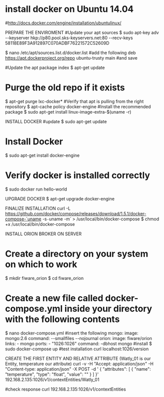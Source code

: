 # install docker on Ubuntu 14.04
#http://docs.docker.com/engine/installation/ubuntulinux/

PREPARE THE ENVIROMENT
#Update your apt sources
$ sudo apt-key adv --keyserver hkp://p80.pool.sks-keyservers.net:80 --recv-keys 58118E89F3A912897C070ADBF76221572C52609D

$ nano /etc/apt/sources.list.d/docker.list
#add the following
deb https://apt.dockerproject.org/repo ubuntu-trusty main
#and save

#Update the apt package index
$ apt-get update
# Purge the old repo if it exists
$ apt-get purge lxc-docker*
#Verify that apt is pulling from the right repository
$ apt-cache policy docker-engine
#Install the recommended package
$ sudo apt-get install linux-image-extra-$(uname -r)

INSTALL DOCKER
#update
$ sudo apt-get update
# Install Docker
$ sudo apt-get install docker-engine
# Verify docker is installed correctly
$ sudo docker run hello-world

UPGRADE DOCKER
$ apt-get upgrade docker-engine

FINALIZE INSTALLATION
curl -L https://github.com/docker/compose/releases/download/1.5.1/docker-compose-`uname -s`-`uname -m` > /usr/local/bin/docker-compose
$ chmod +x /usr/local/bin/docker-compose

INSTALL ORION BROKER ON SERVER
# Create a directory on your system on which to work
$ mkdir fiware_orion
$ cd fiware_orion
# Create a new file called docker-compose.yml inside your directory with the following contents
$ nano docker-compose.yml
#insert the following
mongo: image: mongo:2.6 command: --smallfiles --nojournal orion: image: fiware/orion links: - mongo ports: - "1026:1026" command: -dbhost mongo
#install
$ sudo docker-compose up
#test installation
curl localhost:1026/version

CREATE THE FIRST ENTITY AND RELATIVE ATTRIBUTE (Watly_01 is our Entity, temperature our attribute)
curl -v -H "Accept: application/json" -H "Content-type: application/json" -X POST -d '
  { "attributes":
    [
      { "name": "temperature",
      "type": "float",
      "value": ""
      }
    ]
  }' 192.168.2.135:1026/v1/contextEntities/Watly_01

#check response
curl 192.168.2.135:1026/v1/contextEntities

